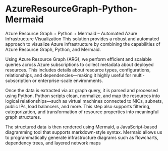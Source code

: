 # AzureResourceGraph-Python-Mermaid
Azure Resource Graph + Python + Mermaid – Automated Azure Infrastructure Visualization 
This solution provides a robust and automated approach to visualize Azure infrastructure by combining the capabilities of Azure Resource Graph, Python, and Mermaid.

Using Azure Resource Graph (ARG), we perform efficient and scalable queries across Azure subscriptions to collect metadata about deployed resources. This includes details about resource types, configurations, relationships, and dependencies—making it highly useful for multi-subscription or enterprise-scale environments.

Once the data is extracted via az graph query, it is parsed and processed using Python. Python scripts clean, normalize, and map the resources into logical relationships—such as virtual machines connected to NICs, subnets, public IPs, load balancers, and more. This step also supports filtering, categorization, and transformation of resource properties into meaningful graph structures.

The structured data is then rendered using Mermaid, a JavaScript-based diagramming tool that supports markdown-style syntax. Mermaid allows us to programmatically generate infrastructure diagrams such as flowcharts, dependency trees, and layered network maps
